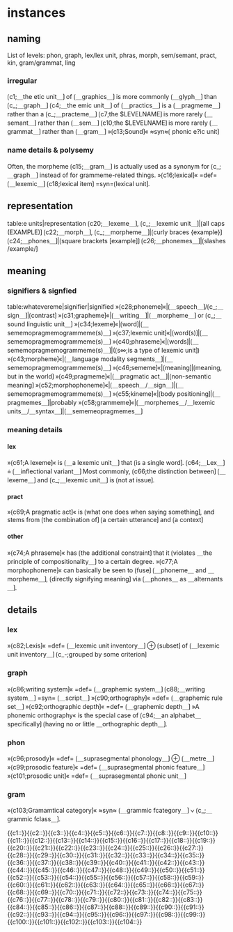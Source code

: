 # instances

## naming

List of levels: phon, graph, lex/lex unit, phras, morph, sem/semant, pract, kin, gram/grammat, ling

### irregular

⟮c1;＿the etic unit＿⟯ of ⟮＿graphics＿⟯ is more commonly ⟮＿glyph＿⟯ than ⟮c_;＿graph＿⟯
⟮c4;＿the emic unit＿⟯ of ⟮＿practics＿⟯ is a ⟮＿pragmeme＿⟯ rather than a ⟮c_;＿practeme＿⟯
⟮c7;the \$LEVELNAME⟯ is more rarely ⟮＿semant＿⟯ rather than ⟮＿sem＿⟯
⟮c10;the \$LEVELNAME⟯ is more rarely ⟮＿grammat＿⟯ rather than ⟮＿gram＿⟯
»⟮c13;Sound⟯« ≈syn≈⟮ phonic e?ic unit⟯

### name details & polysemy

Often, the morpheme ⟮c15;＿gram＿⟯ is actually used as a synonym for ⟮c_;＿graph＿⟯ instead of for grammeme-related things.
»⟮c16;lexical⟯« =def= ⟮＿lexemic＿⟯
⟮c18;lexical item⟯ =syn=⟮lexical unit⟯.

## representation

table:e units|representation
⟮c20;＿lexeme＿⟯, ⟮c_;＿lexemic unit＿⟯|⟮all caps (EXAMPLE)⟯
⟮c22;＿morph＿⟯, ⟮c_;＿morpheme＿⟯|⟮curly braces {example}⟯
⟮c24;＿phones＿⟯|⟮square brackets [example]⟯
⟮c26;＿phonemes＿⟯|⟮slashes /example/⟯

## meaning

### signifiers & signfied

table:whatevereme|signifier|signified
»⟮c28;phoneme⟯«|⟮＿speech＿⟯/⟮c_;＿sign＿⟯|⟮contrast⟯
»⟮c31;grapheme⟯«|⟮＿writing＿⟯|⟮＿morpheme＿⟯ or ⟮c_;＿sound linguistic unit＿⟯
»⟮c34;lexeme⟯«|⟮word⟯|⟮＿sememopragmemogrammeme(s)＿⟯
»⟮c37;lexemic unit⟯«|⟮word(s)⟯|⟮＿sememopragmemogrammeme(s)＿⟯
»⟮c40;phraseme⟯«|⟮words⟯|⟮＿sememopragmemogrammeme(s)＿⟯|(⟮s∞;is a type of lexemic unit⟯)
»⟮c43;morpheme⟯«|⟮＿language modality segments＿⟯|⟮＿sememopragmemogrammeme(s)＿⟯
»⟮c46;sememe⟯«|⟮meaning⟯|⟮meaning, but in the world⟯
»⟮c49;pragmeme⟯«|⟮＿pragmatic act＿⟯|⟮non-semantic meaning⟯
»⟮c52;morphophoneme⟯«|⟮＿speech＿/＿sign＿⟯|⟮＿sememopragmemogrammeme(s)＿⟯
»⟮c55;kineme⟯«|⟮body positioning⟯|⟮＿pragmemes＿⟯|probably
»⟮c58;grammeme⟯«|⟮＿morphemes＿/＿lexemic units＿/＿syntax＿⟯|⟮＿sememeopragmemes＿⟯

### meaning details

#### lex

»⟮c61;A lexeme⟯« is ⟮＿a lexemic unit＿⟯ that ⟮is a single word⟯.
⟮c64;＿Lex＿⟯ ≙ ⟮＿inflectional variant＿⟯
Most commonly, ⟮c66;the distinction between⟯ ⟮＿lexeme＿⟯ and ⟮c_;＿lexemic unit＿⟯ is ⟮not at issue⟯.

#### pract

»⟮c69;A pragmatic act⟯« is ⟮what one does when saying something⟯, and stems from ⟮the combination of⟯ ⟮a certain utterance⟯ and ⟮a context⟯

#### other

»⟮c74;A phraseme⟯« has ⟮the additional constraint⟯ that it ⟮violates ＿the principle of compositionality＿⟯ to a certain degree.
»⟮c77;A morphophoneme⟯« can basically be seen to ⟮fuse⟯ ⟮＿phoneme＿ and ＿morpheme＿⟯, ⟮directly signifying meaning⟯ via ⟮＿phones＿ as ＿alternants＿⟯.

## details

### lex

»⟮c82;Lexis⟯« =def= ⟮＿lexemic unit inventory＿⟯ ⊕ ⟮subset⟯ of ⟮＿lexemic unit inventory＿⟯ ⟮c_-;grouped by some criterion⟯

### graph

»⟮c86;writing system⟯« =def= ⟮＿graphemic system＿⟯
⟮c88;＿writing system＿⟯ =syn= ⟮＿script＿⟯
»⟮c90;orthography⟯« =def= ⟮＿graphemic rule set＿⟯
»⟮c92;orthographic depth⟯« =def= ⟮＿graphemic depth＿⟯
»A phonemic orthography« is the special case of ⟮c94;＿an alphabet＿ specifically⟯ ⟮having no or little ＿orthographic depth＿⟯.

### phon

»⟮c96;prosody⟯« =def= ⟮＿suprasegmental phonology＿⟯ ⊕ ⟮＿metre＿⟯
»⟮c99;prosodic feature⟯« =def= ⟮＿suprasegmental phonic feature＿⟯
»⟮c101;prosodic unit⟯« =def= ⟮＿suprasegmental phonic unit＿⟯

### gram

»⟮c103;Gramamtical category⟯« ≈syn≈ ⟮＿grammic fcategory＿⟯ ∨ ⟮c_;＿grammic fclass＿⟯.

<span class='cloze-dump'>{{c1::}}{{c2::}}{{c3::}}{{c4::}}{{c5::}}{{c6::}}{{c7::}}{{c8::}}{{c9::}}{{c10::}}{{c11::}}{{c12::}}{{c13::}}{{c14::}}{{c15::}}{{c16::}}{{c17::}}{{c18::}}{{c19::}}{{c20::}}{{c21::}}{{c22::}}{{c23::}}{{c24::}}{{c25::}}{{c26::}}{{c27::}}{{c28::}}{{c29::}}{{c30::}}{{c31::}}{{c32::}}{{c33::}}{{c34::}}{{c35::}}{{c36::}}{{c37::}}{{c38::}}{{c39::}}{{c40::}}{{c41::}}{{c42::}}{{c43::}}{{c44::}}{{c45::}}{{c46::}}{{c47::}}{{c48::}}{{c49::}}{{c50::}}{{c51::}}{{c52::}}{{c53::}}{{c54::}}{{c55::}}{{c56::}}{{c57::}}{{c58::}}{{c59::}}{{c60::}}{{c61::}}{{c62::}}{{c63::}}{{c64::}}{{c65::}}{{c66::}}{{c67::}}{{c68::}}{{c69::}}{{c70::}}{{c71::}}{{c72::}}{{c73::}}{{c74::}}{{c75::}}{{c76::}}{{c77::}}{{c78::}}{{c79::}}{{c80::}}{{c81::}}{{c82::}}{{c83::}}{{c84::}}{{c85::}}{{c86::}}{{c87::}}{{c88::}}{{c89::}}{{c90::}}{{c91::}}{{c92::}}{{c93::}}{{c94::}}{{c95::}}{{c96::}}{{c97::}}{{c98::}}{{c99::}}{{c100::}}{{c101::}}{{c102::}}{{c103::}}{{c104::}}</span>